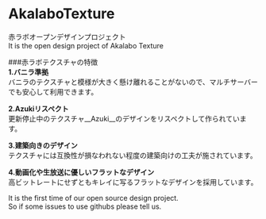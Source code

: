 # AkalaboTexture
赤ラボオープンデザインプロジェクト  
It is the open design project of Akalabo Texture  
  
  
  
###赤ラボテクスチャの特徴  
__1.バニラ準拠__  
バニラのテクスチャと模様が大きく懸け離れることがないので、マルチサーバーでも安心して利用できます。


__2.Azukiリスペクト__  
更新停止中のテクスチャ__Azuki__のデザインをリスペクトして作られています。


__3.建築向きのデザイン__  
テクスチャには互換性が損なわれない程度の建築向けの工夫が施されています。  


__4.動画化や生放送に優しいフラットなデザイン__  
高ビットレートにせずともキレイに写るフラットなデザインを採用しています。  


It is the first time of our open source design project.  
So if some issues to use githubs please tell us.
